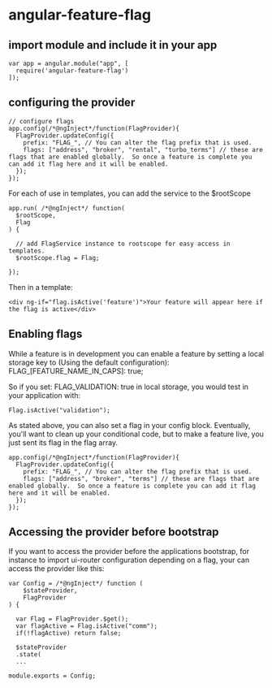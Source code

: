# angular-feature-flag

## import module and include it in your app

```
var app = angular.module("app", [
  require('angular-feature-flag')
]);
```

## configuring the provider

```
// configure flags
app.config(/*@ngInject*/function(FlagProvider){
  FlagProvider.updateConfig({
    prefix: "FLAG_", // You can alter the flag prefix that is used.
    flags: ["address", "broker", "rental", "turbo_terms"] // these are flags that are enabled globally.  So once a feature is complete you can add it flag here and it will be enabled.
  });
});
```

For each of use in templates,  you can add the service to the $rootScope
```
app.run( /*@ngInject*/ function(
  $rootScope,
  Flag
) {
  
  // add FlagService instance to rootscope for easy access in templates.
  $rootScope.flag = Flag;

});
```

Then in a template: 
```
<div ng-if="flag.isActive('feature')">Your feature will appear here if the flag is active</div>
```


## Enabling flags

While a feature is in development you can enable a feature by setting a local storage key to (Using the default configuration):
FLAG_[FEATURE_NAME_IN_CAPS]: true;
 
So if you set: FLAG_VALIDATION: true in local storage, you would test in your application with:
 ```
 Flag.isActive("validation");
 ```
 
 As stated above, you can also set a flag in your config block. Eventually, you'll want to clean up your conditional code, but to make a feature live, you just sent its flag in the flag array.
 
 ```
 app.config(/*@ngInject*/function(FlagProvider){
   FlagProvider.updateConfig({
     prefix: "FLAG_", // You can alter the flag prefix that is used.
     flags: ["address", "broker", "terms"] // these are flags that are enabled globally.  So once a feature is complete you can add it flag here and it will be enabled.
   });
 });
 ```
 
 ## Accessing the provider before bootstrap
 
 If you want to access the provider before the applications bootstrap, for instance to import ui-router configuration depending on a flag, your can access the provider like this:
 
 ```
 var Config = /*@ngInject*/ function (
     $stateProvider,
     FlagProvider
 ) {
 
   var Flag = FlagProvider.$get();
   var flagActive = Flag.isActive("comm");
   if(!flagActive) return false;
   
   $stateProvider
   .state(
   ...
   
module.exports = Config;
   
 ```